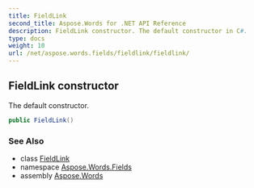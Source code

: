 ```yaml
---
title: FieldLink
second_title: Aspose.Words for .NET API Reference
description: FieldLink constructor. The default constructor in C#.
type: docs
weight: 10
url: /net/aspose.words.fields/fieldlink/fieldlink/
---
```

## FieldLink constructor

The default constructor.

```csharp
public FieldLink()
```

### See Also

* class [FieldLink](../)
* namespace [Aspose.Words.Fields](../../fieldlink/)
* assembly [Aspose.Words](../../../)
